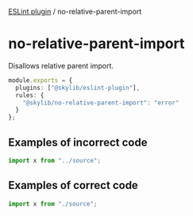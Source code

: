 [ESLint plugin](index.md) / no-relative-parent-import

# no-relative-parent-import

Disallows relative parent import.

```ts
module.exports = {
  plugins: ["@skylib/eslint-plugin"],
  rules: {
    "@skylib/no-relative-parent-import": "error"
  }
};
```

## Examples of incorrect code

```ts
import x from "../source";
```

## Examples of correct code

```ts
import x from "./source";
```